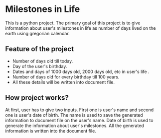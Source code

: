 # Milestones in Life
This is a python project. The primary goal of this project is to give information about user's milestones in life as number of days lived on the earth using gregorian calendar. 
## Feature of the project
* Number of days old till today.
* Day of the user's birthday.
* Dates and days of 1000 days old, 2000 days old, etc in user's life .
* Number of days old for every birthday till 100 years.
* All these details will be written into document file.
## How project works?
At first, user has to give two inputs. First one is user's name and second one is user's date of birth. The name is used to save the generated information to document file on the user's name. Date of birth is used to generate the information about user's milestones. All the generated information is written into the document file. 
